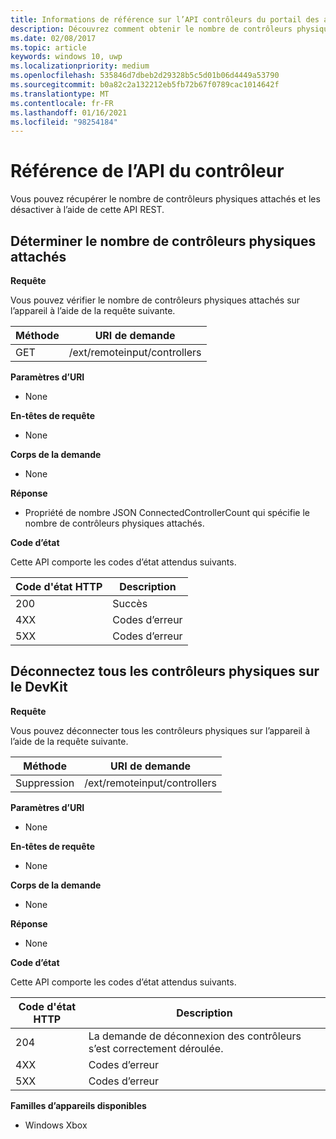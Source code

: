 ```yaml
---
title: Informations de référence sur l’API contrôleurs du portail des appareils
description: Découvrez comment obtenir le nombre de contrôleurs physiques attachés et les désactiver par programmation.
ms.date: 02/08/2017
ms.topic: article
keywords: windows 10, uwp
ms.localizationpriority: medium
ms.openlocfilehash: 535846d7dbeb2d29328b5c5d01b06d4449a53790
ms.sourcegitcommit: b0a82c2a132212eb5fb72b67f0789cac1014642f
ms.translationtype: MT
ms.contentlocale: fr-FR
ms.lasthandoff: 01/16/2021
ms.locfileid: "98254184"
---
```

# <a name="controller-api-reference"></a>Référence de l’API du contrôleur

Vous pouvez récupérer le nombre de contrôleurs physiques attachés et les désactiver à l’aide de cette API REST.

## <a name="determine-the-number-of-attached-physical-controllers"></a>Déterminer le nombre de contrôleurs physiques attachés

**Requête**

Vous pouvez vérifier le nombre de contrôleurs physiques attachés sur l’appareil à l’aide de la requête suivante.

Méthode | URI de demande |
-------|-------------|
| GET | /ext/remoteinput/controllers |

**Paramètres d’URI**

- None

**En-têtes de requête**

- None

**Corps de la demande**   

- None

**Réponse**   

- Propriété de nombre JSON ConnectedControllerCount qui spécifie le nombre de contrôleurs physiques attachés.

**Code d’état**

Cette API comporte les codes d’état attendus suivants.

| Code d'état HTTP | Description |
|------------------|-------------|
| 200 | Succès |
| 4XX | Codes d’erreur |
| 5XX | Codes d’erreur |

## <a name="disconnect-all-physical-controllers-on-the-devkit"></a>Déconnectez tous les contrôleurs physiques sur le DevKit

**Requête**

Vous pouvez déconnecter tous les contrôleurs physiques sur l’appareil à l’aide de la requête suivante.

| Méthode | URI de demande |
|--------|-------------|
| Suppression | /ext/remoteinput/controllers |

**Paramètres d’URI**

- None

**En-têtes de requête**

- None

**Corps de la demande**   

- None

**Réponse**   

- None 

**Code d’état**

Cette API comporte les codes d’état attendus suivants.

| Code d'état HTTP | Description |
|------------------|-------------|
| 204 | La demande de déconnexion des contrôleurs s’est correctement déroulée. |
| 4XX | Codes d’erreur |
| 5XX | Codes d’erreur |

**Familles d’appareils disponibles**

* Windows Xbox
